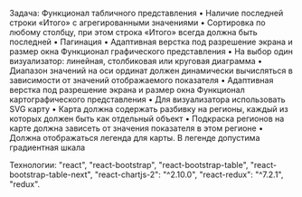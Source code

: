 Задача:
Функционал табличного представления
•	Наличие последней строки «Итого» с агрегированными значениями
•	Сортировка по любому столбцу, при этом строка «Итого» всегда должна быть последней
•	Пагинация
•	Адаптивная верстка под разрешение экрана и размер окна
Функционал графического представления
•	На выбор один визуализатор: линейная, столбиковая или круговая диаграмма
•	Диапазон значений на оси ординат должен динамически вычисляться в зависимости от значений отображаемого показателя
•	Адаптивная верстка под разрешение экрана и размер окна
Функционал картографического представления
•	Для визуализатора использовать SVG карту
•	Карта должна содержать разбивку на регионы, каждый из которых должен быть как отдельный объект
•	Подкраска регионов на карте должна зависеть от значения показателя в этом регионе
•	Должна отображаться легенда для карты. В легенде допустима градиентная шкала

Технологии:
    "react",
    "react-bootstrap", 
    "react-bootstrap-table", 
    "react-bootstrap-table-next",
    "react-chartjs-2": "^2.10.0",
    "react-redux": "^7.2.1",
    "redux".
